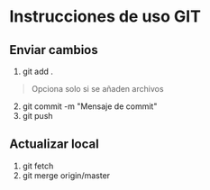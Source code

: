 # Instrucciones de uso GIT

## Enviar cambios

1. git add . 
> Opciona solo si se añaden archivos
2. git commit -m "Mensaje de commit"
3. git push


## Actualizar local

1. git fetch
1. git merge origin/master
